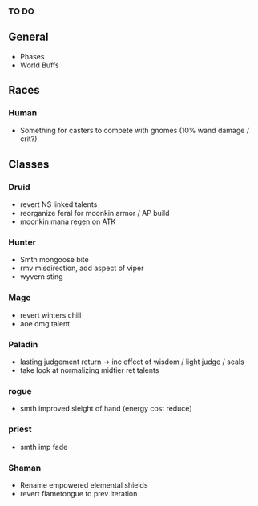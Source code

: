 ### TO DO

## General

- Phases
- World Buffs

## Races

### Human

- Something for casters to compete with gnomes (10% wand damage / crit?)

## Classes

### Druid
- revert NS linked talents
- reorganize feral for moonkin armor / AP build
- moonkin mana regen on ATK

### Hunter

- Smth mongoose bite
- rmv misdirection, add aspect of viper
- wyvern sting

### Mage
- revert winters chill
- aoe dmg talent

### Paladin
- lasting judgement return -> inc effect of wisdom / light judge / seals
- take look at normalizing midtier ret talents

### rogue
- smth improved sleight of hand (energy cost reduce)

### priest
- smth imp fade

### Shaman

- Rename empowered elemental shields
- revert flametongue to prev iteration
